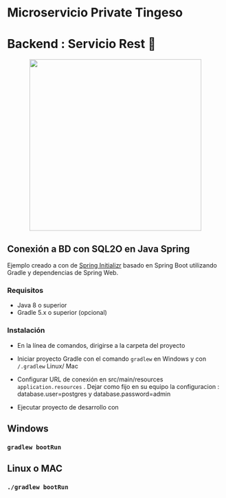 # Microservicio Private Tingeso 
# Backend : Servicio Rest 	:exploding_head:
<p align="center"><a target="_blank"><img src="https://cleventy.com/wp-content/uploads/2020/05/spring-boot.png" width="400"></a></p>

## Conexión a BD con SQL2O en Java Spring

Ejemplo creado a con de [Spring Initializr](https://start.spring.io/) basado en Spring Boot utilizando Gradle y dependencias de Spring Web.

### Requisitos
* Java 8 o superior 
* Gradle 5.x o superior (opcional)

### Instalación
* En la línea de comandos, dirigirse a la carpeta del proyecto
* Iniciar proyecto Gradle con el comando `gradlew` en Windows y con `/.gradlew` Linux/ Mac

* Configurar URL de conexión en src/main/resources `application.resources` . Dejar como fijo en su equipo la configuracion : database.user=postgres y database.password=admin

* Ejecutar proyecto de desarrollo con

## Windows
### `gradlew bootRun`
## Linux o MAC
### `./gradlew bootRun`
